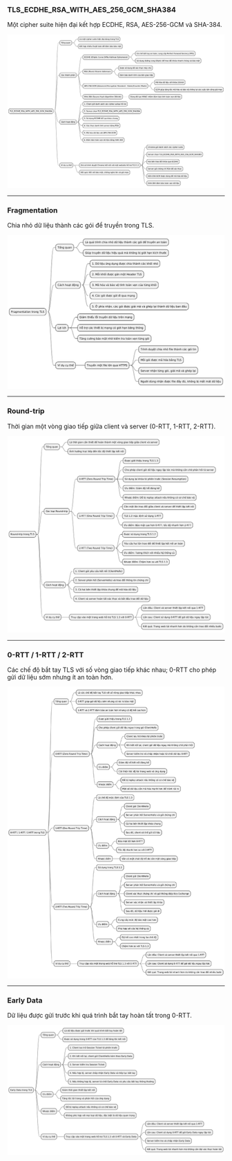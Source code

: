 ### TLS_ECDHE_RSA_WITH_AES_256_GCM_SHA384
Một cipher suite hiện đại kết hợp ECDHE, RSA, AES-256-GCM và SHA-384.

![](./tls_cipher_suite.png)

---

### Fragmentation
Chia nhỏ dữ liệu thành các gói để truyền trong TLS.

![](./tls_fragmentation.png)

---

### Round-trip
Thời gian một vòng giao tiếp giữa client và server (0-RTT, 1-RTT, 2-RTT).

![](./round_trip.png)

---

### 0-RTT / 1-RTT / 2-RTT
Các chế độ bắt tay TLS với số vòng giao tiếp khác nhau; 0-RTT cho phép gửi dữ liệu sớm nhưng ít an toàn hơn.

![](./tls_handshake_modes.png)

---

### Early Data
Dữ liệu được gửi trước khi quá trình bắt tay hoàn tất trong 0-RTT.

![](./tls_early_data.png)
